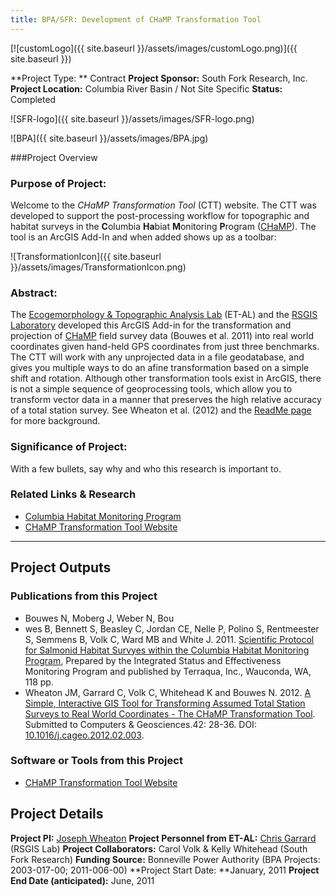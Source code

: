 ```yaml
---
title: BPA/SFR: Development of CHaMP Transformation Tool
---
```


[![customLogo]({{ site.baseurl }}/assets/images/customLogo.png)]({{ site.baseurl }})

**Project Type: ** Contract
**Project Sponsor:** South Fork Research, Inc.
**Project Location:** Columbia River Basin / Not Site Specific
**Status:**   Completed

![SFR-logo]({{ site.baseurl }}/assets/images/SFR-logo.png)

![BPA]({{ site.baseurl }}/assets/images/BPA.jpg)

###Project Overview

### Purpose of Project:

Welcome to the *CHaMP Transformation Tool*  (CTT) website. The CTT was developed to support the post-processing workflow for topographic and habitat surveys in the **C**olumbia **Ha**biat **M**onitoring **P**rogram ([CHaMP](http://www.champmonitoring.org/)). The tool is an ArcGIS Add-In and when added shows up as a toolbar:

![TransformationIcon]({{ site.baseurl }}/assets/images/TransformationIcon.png)

### Abstract:

The [Ecogemorphology & Topographic Analysis Lab](http://sites.google.com/a/joewheaton.org/www/lab) (ET-AL) and the [RSGIS Laboratory](http://www.gis.usu.edu/) developed this ArcGIS Add-in for the transformation and projection of [CHaMP](http://www.champmonitoring.org/) field survey data (Bouwes et al. 2011) into real world coordinates given hand-held GPS coordinates from just three benchmarks.  The CTT will work with any unprojected data in a file geodatabase, and gives you multiple ways to do an afine transformation based on a simple shift and rotation. Although other transformation tools exist in ArcGIS, there is not a simple sequence of geoprocessing tools, which allow you to transform vector data in a manner that preserves the high relative accuracy of a total station survey. See Wheaton et al. (2012) and the [ReadMe page](http://sites.google.com/a/joewheaton.org/www/Home/research/software/CHaMP_Transformation_Tool/readme) for more background.

### Significance of Project:

With a few bullets, say why and who this research is important to.

### Related Links & Research

- [Columbia Habitat Monitoring Program](http://champmonitoring.org/)
- [CHaMP Transformation Tool Website](http://ctt.joewheaton.org/)

------

## Project Outputs

### Publications from this Project

- Bouwes N, Moberg J, Weber N, Bou
- wes B, Bennett S, Beasley C, Jordan CE, Nelle P, Polino S, Rentmeester S, Semmens B, Volk C, Ward MB and White J. 2011. [Scientific Protocol for Salmonid Habitat Survyes within the Columbia Habitat Monitoring Program](http://www.pnamp.org/sites/default/files/CHaMPHabitatProtocol_20110125_0.pdf), Prepared by the Integrated Status and Effectiveness Monitoring Program and published by Terraqua, Inc., Wauconda, WA, 118 pp. 
- Wheaton JM, Garrard C, Volk C, Whitehead K and Bouwes N. 2012. [A Simple, Interactive GIS Tool for Transforming Assumed Total Station Surveys to Real World Coordinates - The CHaMP Transformation Tool](http://etal.usu.edu/Wheaton/Downloads/CAGEO_2817_Wheaton_2012_PersonalCopy.pdf). Submitted to Computers & Geosciences.42: 28-36. DOI: [10.1016/j.cageo.2012.02.003](http://dx.doi.org/10.1016/j.cageo.2012.02.003).

### Software or Tools from this Project

- [CHaMP Transformation Tool Website](http://ctt.joewheaton.org/)

## Project Details

**Project PI:**  [Joseph Wheaton](http://joewheaton.org/) 
**Project Personnel from ET-AL:** [Chris Garrard](http://www.gis.usu.edu/~chrisg) (RSGIS Lab)
**Project Collaborators:** Carol Volk & Kelly Whitehead (South Fork Research)
**Funding Source:** Bonneville Power Authority (BPA Projects: 2003-017-00; 2011-006-00)
**Project Start Date: **January, 2011
**Project End Date (anticipated):** June, 2011